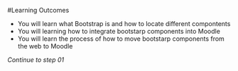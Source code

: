 #Learning Outcomes

- You will learn what Bootstrap is and how to locate different compontents
- You will learning how to integrate bootstarp components into Moodle
- You will learn the process of how to move bootstarp components from the web to Moodle

*Continue to step 01* 


